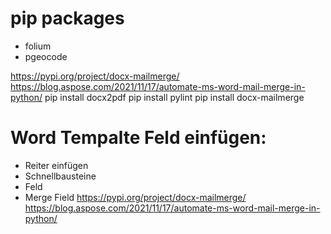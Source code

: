 # pip packages

- folium
- pgeocode

https://pypi.org/project/docx-mailmerge/
https://blog.aspose.com/2021/11/17/automate-ms-word-mail-merge-in-python/
pip install docx2pdf
pip install pylint
pip install docx-mailmerge

# Word Tempalte Feld einfügen:

- Reiter einfügen
- Schnellbausteine
- Feld
- Merge Field
  https://pypi.org/project/docx-mailmerge/
  https://blog.aspose.com/2021/11/17/automate-ms-word-mail-merge-in-python/
